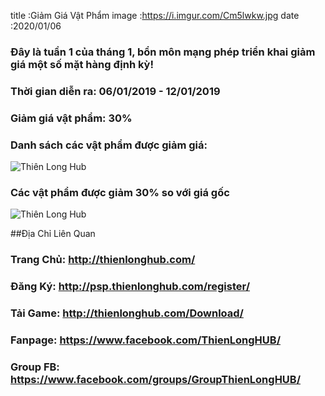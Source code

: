 title :Giảm Giá Vật Phẩm
image :https://i.imgur.com/Cm5lwkw.jpg
date  :2020/01/06

### Đây là tuần 1 của tháng 1, bổn môn mạng phép triển khai giảm giá một số mặt hàng định kỳ!

### Thời gian diễn ra: 06/01/2019 - 12/01/2019
### Giảm giá vật phẩm: 30%

### Danh sách các vật phẩm được giảm giá:
![Thiên Long Hub](https://i.imgur.com/s5HLWSV.png)

### Các vật phẩm được giảm 30% so với giá gốc
![Thiên Long Hub](https://i.imgur.com/6L2Kx7q.png)

##Địa Chỉ Liên Quan

### Trang Chủ: http://thienlonghub.com/

### Đăng Ký: http://psp.thienlonghub.com/register/

### Tải Game: http://thienlonghub.com/Download/

### Fanpage: https://www.facebook.com/ThienLongHUB/

### Group FB: https://www.facebook.com/groups/GroupThienLongHUB/

